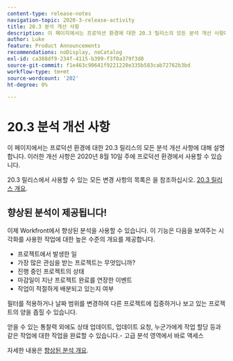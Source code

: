```yaml
---
content-type: release-notes
navigation-topic: 2020-3-release-activity
title: 20.3 분석 개선 사항
description: 이 페이지에서는 프로덕션 환경에 대한 20.3 릴리스의 모든 분석 개선 사항에 대해 설명합니다. 이러한 개선 사항은 2020년 8월 10일 주에 프로덕션 환경에서 사용할 수 있습니다.
author: Luke
feature: Product Announcements
recommendations: noDisplay, noCatalog
exl-id: ca388df9-234f-4115-b399-f3f0a379f3d8
source-git-commit: f1e463c90641f9221228e335b583cab72762b3bd
workflow-type: tm+mt
source-wordcount: '202'
ht-degree: 0%

---
```


# 20.3 분석 개선 사항

이 페이지에서는 프로덕션 환경에 대한 20.3 릴리스의 모든 분석 개선 사항에 대해 설명합니다. 이러한 개선 사항은 2020년 8월 10일 주에 프로덕션 환경에서 사용할 수 있습니다.

20.3 릴리스에서 사용할 수 있는 모든 변경 사항의 목록은 을 참조하십시오. [20.3 릴리스 개요](../../../product-announcements/product-releases/20.3-release-activity/20-3-release-overview.md).

## 향상된 분석이 제공됩니다!

이제 Workfront에서 향상된 분석을 사용할 수 있습니다. 이 기능은 다음을 보여주는 시각화를 사용한 작업에 대한 높은 수준의 개요를 제공합니다.

* 프로젝트에서 발생한 일
* 가장 많은 관심을 받는 프로젝트는 무엇입니까?
* 진행 중인 프로젝트의 상태
* 마감일이 지난 프로젝트 완료를 연장한 이벤트
* 작업이 적절하게 배분되고 있는지 여부

필터를 적용하거나 날짜 범위를 변경하여 다른 프로젝트에 집중하거나 보고 있는 프로젝트의 양을 좁힐 수 있습니다.

얻을 수 있는 통찰력 외에도 상태 업데이트, 업데이트 요청, 누군가에게 작업 할당 등과 같은 작업에 대한 작업을 완료할 수 있습니다.- 고급 분석 영역에서 바로 액세스

자세한 내용은 [향상된 분석 개요](../../../enhanced-analytics/enhanced-analytics-overview.md).

